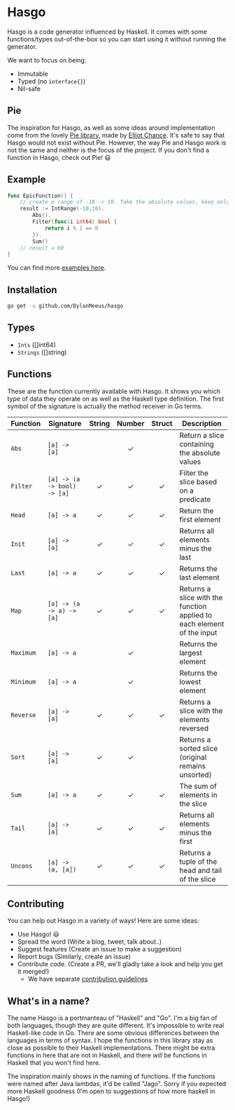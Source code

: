 # Hasgo

Hasgo is a code generator influenced by Haskell. 
It comes with some functions/types out-of-the-box so you can start using it without running the generator. 

We want to focus on being:
* Immutable 
* Typed (no `interface{}`)
* Nil-safe

## Pie

The inspiration for Hasgo, as well as some ideas around implementation come from the lovely [Pie
library](https://github.com/elliotchance/pie), made by [Elliot Chance](https://github.com/elliotchance). 
It's safe to say that Hasgo would not exist without Pie. However, the way Pie and Hasgo work is not
the same and neither is the focus of the project. If you don't find a function in Hasgo, check out
Pie! :smiley:

## Example

```go
func EpicFunction() {
	// create a range of -10 -> 10. Take the absolute values, keep only even numbers, and sum them.
	result := IntRange(-10,10).
		Abs().
		Filter(func(i int64) bool {
			return i % 2 == 0
		}).
		Sum()
	// result = 60 
}
```

You can find more [examples here](https://github.com/DylanMeeus/hasgo/tree/master/examples). 

## Installation

```bash
go get -u github.com/DylanMeeus/hasgo
```

## Types 
* `Ints` ([]int64)
* `Strings` ([]string)

## Functions

These are the function currently available with Hasgo.
It shows you which type of data they operate on as well as the Haskell type definition. 
The first symbol of the signature is actually the method receiver in Go terms. 

| Function | Signature                   | String | Number | Struct | Description |
|----------| --------------------------  | :----: | :----: | :----: | ----------- |
| `Abs`    | `[a] -> [a]`                |        |   ✓    |        | Return a slice containing the absolute values|
| `Filter` | `[a] -> (a -> bool) -> [a]` |   ✓    |   ✓    |    ✓   | Filter the slice based on a predicate|
| `Head`   | `[a] -> a`                  |   ✓    |   ✓    |    ✓   | Return the first element|
| `Init`   | `[a] -> [a]`                |   ✓    |   ✓    |    ✓   | Returns all elements minus the last|
| `Last`   | `[a] -> a`                  |   ✓    |   ✓    |    ✓   | Returns the last element|
| `Map`    | `[a] -> (a -> a) -> [a]`    |   ✓    |   ✓    |    ✓   | Returns a slice with the function applied to each element of the input|
| `Maximum`| `[a] -> a`                  |        |   ✓    |        | Returns the largest element|
| `Minimum`| `[a] -> a`                  |        |   ✓    |        | Returns the lowest element|
| `Reverse`| `[a] -> [a]`                |   ✓    |   ✓    |    ✓   | Returns a slice with the elements reversed|
| `Sort`   | `[a] -> [a]`                |   ✓    |   ✓    |        | Returns a sorted slice (original remains unsorted)|
| `Sum`    | `[a] -> a`                  |   ✓    |   ✓    |    ✓   | The sum of elements in the slice|
| `Tail`   | `[a] -> [a]`                |   ✓    |   ✓    |    ✓   | Returns all elements minus the first|
| `Uncons` | `[a] -> (a, [a])`           |   ✓    |   ✓    |    ✓   | Returns a tuple of the head and tail of the slice|


## Contributing

You can help out Hasgo in a variety of ways! 
Here are some ideas:

* Use Hasgo! :smiley:
* Spread the word (Write a blog, tweet, talk about..)
* Suggest features (Create an issue to make a suggestion)
* Report bugs (Similarly, create an issue)
* Contribute code. (Create a PR, we'll gladly take a look and help you get it merged!)
	* We have separate [contribution guidelines](CONTRIBUTING.md)
	
## What's in a name?
The name Hasgo is a portmanteau of "Haskell" and "Go". I'm a big fan of both languages, though they
are quite different. It's impossible to write real Haskell-like code in Go. There are some obvious
differences between the languages in terms of syntax. I hope the functions in this library stay as
close as possible to their Haskell implementations. There might be extra functions in here that are
not in Haskell, and there _will_ be functions in Haskell that you won't find here.

The inspiration mainly shows in the naming of functions. If the functions were named after Java
lambdas, it'd be called "Jago". Sorry if you expected more Haskell goodness (I'm open to suggestions
of how more haskell in Hasgo!)

